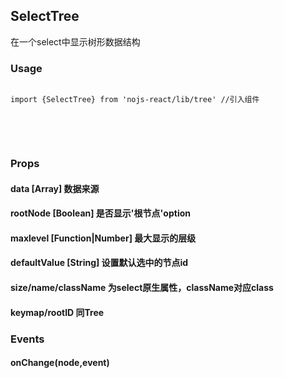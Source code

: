 ## SelectTree

在一个select中显示树形数据结构

### Usage
<pre><code class="language-javascript">
import {SelectTree} from 'nojs-react/lib/tree' //引入组件
</code>
</pre>

<div id="treeSelect" class="nj-tree mb15"></div>

<pre><code class="language-javascript"><script type="text/code">
var testData = [...] //本地数据
var mytree = render(<SelectTree data={testData} size="5"/>, container)
</script></code>
</pre>

### Props

#### data <span>[Array] 数据来源</span>
#### rootNode <span>[Boolean] 是否显示'根节点'option</span>
#### maxlevel <span>[Function|Number] 最大显示的层级</span>
#### defaultValue <span>[String] 设置默认选中的节点id</span>
#### size/name/className <span>为select原生属性，className对应class</span>
#### keymap/rootID <span>同Tree</span>


### Events

#### onChange(node,event) <span></span>
